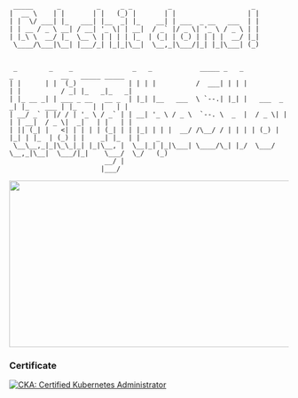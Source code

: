 ```
 _____      _         _     _ _         _                    _                                              
|  __ \    | |       | |   (_) |       | |                  | |                                             
| |  \/ ___| |_   ___| |__  _| |_    __| | ___  _ __   ___  | |                                             
| | __ / _ \ __| / __| '_ \| | __|  / _` |/ _ \| '_ \ / _ \ | |                                             
| |_\ \  __/ |_  \__ \ | | | | |_  | (_| | (_) | | | |  __/ |_|                                             
 \____/\___|\__| |___/_| |_|_|\__|  \__,_|\___/|_| |_|\___| (_)                                             
                                                                                                            
                                                                                                            
 _        _    _               _   _            _____ _   _               _            __   _____ _____     
| |      | |  (_)             | | | |          /  ___| | | |             | |          / _| |_   _|_   _|    
| |_ __ _| | ___ _ __   __ _  | |_| |__   ___  \ `--.| |_| |   ___  _   _| |_    ___ | |_    | |   | |      
| __/ _` | |/ / | '_ \ / _` | | __| '_ \ / _ \  `--. \  _  |  / _ \| | | | __|  / _ \|  _|   | |   | |      
| || (_| |   <| | | | | (_| | | |_| | | |  __/ /\__/ / | | | | (_) | |_| | |_  | (_) | |    _| |_  | |    _ 
 \__\__,_|_|\_\_|_| |_|\__, |  \__|_| |_|\___| \____/\_| |_/  \___/ \__,_|\__|  \___/|_|    \___/  \_/   (_)
                        __/ |                                                                               
                       |___/                                                                                
```

<a href="https://www.gitanimals.org/en_US?utm_medium=image&utm_source=han-chunsik&utm_content=farm">
<img
  src="https://render.gitanimals.org/farms/han-chunsik"
  width="600"
  height="300"
/>
</a>

### Certificate
<!--START_SECTION:badges-->
[![CKA: Certified Kubernetes Administrator](https://images.credly.com/size/110x110/images/8b8ed108-e77d-4396-ac59-2504583b9d54/cka_from_cncfsite__281_29.png)](http://www.credly.com/badges/33fb02ec-62c5-4250-ae8e-a2508764afc7 "CKA: Certified Kubernetes Administrator")
<!--END_SECTION:badges-->

